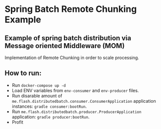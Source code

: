 # Spring Batch Remote Chunking Example

## Example of spring batch distribution via Message oriented Middleware (MOM)

Implementation of Remote Chunking in order to scale processing. 

## How to run:

* Run `docker-compose up -d`
* Load ENV variables from `env-consumer` and `env-producer` files.
* Run disarable amount of `me.flash.distributedbatch.consumer.ConsumerApplication` application instances:
 `gradle consumer:bootRun`.
* Run `me.flash.distributedbatch.producer.ProducerApplication` application: `gradle producer:bootRun`.
* Profit
